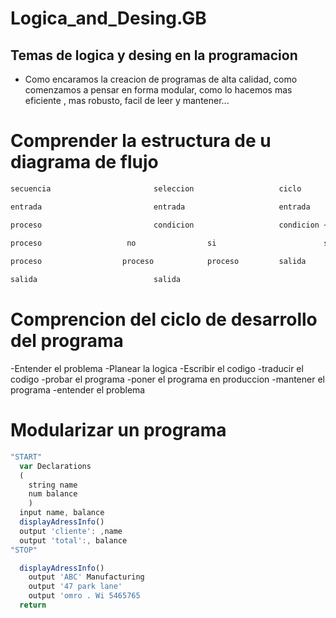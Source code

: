 # Logica_and_Desing.__GB__
## Temas de logica y desing en la programacion
- Como encaramos la creacion de programas de alta calidad, como comenzamos a pensar en forma modular, como lo hacemos mas eficiente , mas robusto, facil de leer y mantener...
# Comprender la estructura de u diagrama de flujo
```bash
secuencia                       seleccion                   ciclo

entrada                         entrada                     entrada

proceso                         condicion                   condicion <----------------------
                                                                                        |
proceso                   no                si                        si  ---> proceso--|

proceso                  proceso            proceso         salida

salida                          salida                        
```

# Comprencion del ciclo de desarrollo del programa
-Entender el problema
-Planear la logica
-Escribir el codigo
-traducir el codigo
-probar el programa
-poner el programa en produccion
-mantener el programa
-entender el problema

# Modularizar un programa
```javascript
"START"
  var Declarations
  (
    string name
    num balance
    )
  input name, balance
  displayAdressInfo()
  output 'cliente': ,name
  output 'total':, balance
"STOP"

  displayAdressInfo()
    output 'ABC' Manufacturing
    output '47 park lane'
    output 'omro . Wi 5465765
  return

```
